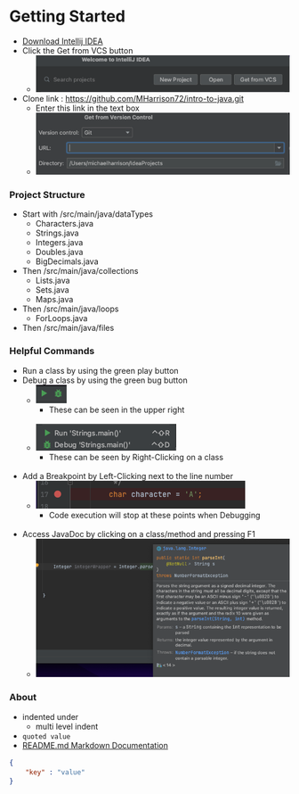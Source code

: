 # Getting Started
* [Download Intellij IDEA](https://www.jetbrains.com/idea/download)
* Click the Get from VCS button
  * ![img.png](get-from-vcs.png)
* Clone link : https://github.com/MHarrison72/intro-to-java.git
  * Enter this link in the text box
  * ![img_1.png](get-from-version-control-enter-url.png)

### Project Structure
* Start with /src/main/java/dataTypes
  * Characters.java
  * Strings.java
  * Integers.java
  * Doubles.java
  * BigDecimals.java
* Then /src/main/java/collections
  * Lists.java
  * Sets.java
  * Maps.java
* Then /src/main/java/loops
  * ForLoops.java
* Then /src/main/java/files

### Helpful Commands
* Run a class by using the green play button
* Debug a class by using the green bug button
  * ![img.png](run-debug-buttons.png)
    * These can be seen in the upper right
      <br/><br/>
  * ![img.png](run-debug-right-click.png)
    * These can be seen by Right-Clicking on a class
    <br/><br/>
* Add a Breakpoint by Left-Clicking next to the line number
  * ![img.png](set-breakpoint.png)
    * Code execution will stop at these points when Debugging
      <br/><br/>
* Access JavaDoc by clicking on a class/method and pressing F1
  * ![img.png](javaDocExample.png)

### About
* indented under
  * multi level indent
* `quoted value`
* [README.md Markdown Documentation](https://www.jetbrains.com/help/idea/markdown.html)
```json
{
    "key" : "value"
}
```